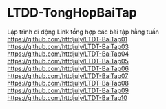 # LTDD-TongHopBaiTap
Lập trình di động
Link tổng hợp các bài tập hằng tuần <br>
https://github.com/httdjuly/LTDT-BaiTap01 <br>
https://github.com/httdjuly/LTDT-BaiTap03 <br>
https://github.com/httdjuly/LTDT-BaiTap04 <br>
https://github.com/httdjuly/LTDT-BaiTap05 <br>
https://github.com/httdjuly/LTDT-BaiTap06 <br>
https://github.com/httdjuly/LTDT-BaiTap07 <br>
https://github.com/httdjuly/LTDT-BaiTap08 <br>
https://github.com/httdjuly/LTDT-BaiTap09 <br>
https://github.com/httdjuly/LTDT-BaiTap10 <br>
